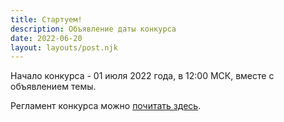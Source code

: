 ```yaml
---
title: Стартуем!
description: Объявление даты конкурса
date: 2022-06-20
layout: layouts/post.njk
---
```


Начало конкурса - 01 июля 2022 года, в 12:00 МСК, вместе с объявлением темы.

Регламент конкурса можно [почитать здесь](/pages/rules).
